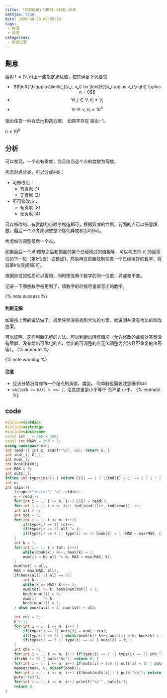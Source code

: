 ```yaml
---
title: 「杂题记录」「ZROI-1198」异或
mathjax: true
date: 2020-08-28 09:58:18
tags:
 - 构造
 - 异或
categories:
 - 杂题记录
---
```

## 题意
给树$T=(V, E)$上一些指定点赋值，使其满足下列要求
 - $$\left( \bigoplus\limits_{(u_i, v_i) \in \text{E}}u_i \oplus v_i \right) \oplus n = 0$$
 - $$\forall i,j \in \text{V}, V_i \neq V_j$$ 
 - $$\forall i \in \text{v}, V_i \leq 10^6 $$ 

输出任意一种合法地构造方案， 如果不存在 输出$-1$。

$n \leq 10^5$

<!-- more -->
## 分析

可以发现，一个点有贡献，当且仅当这个点的度数为奇数。

考虑对点分类，可以分成$4$类：
 - 可修改点：
   - 有贡献 (1)
   - 无贡献 (2)
 - 不可修改点：
   - 有贡献 (3)
   - 无贡献 (4)

可以修改的，有贡献的点顺序构造即可，根据异或的性质，前面的点可以任意填数，最后一个点考虑调整整个序列异或和为$0$即可。

考虑如何调整最后一个点。

如果最后一个点$i$调整之后和前面的某个已经填过的值相等，可以考虑将 $V_i$ 的最高位的下一位（第$k$位置）调整成$1$，然后再在前面找到任意一个已经填好的数字，将其第$k$位变成$1$即可。

根据异或的性质可以得知，同时修改两个数字的同一位置，异或和不变。

记录一下哪些数字被用到了，填数字的时候尽量填写小的数字。

{% note success %}
#### 判断无解
如果按上面的做法做了，最后任然没有找到合法的方案，就说明并没有合法的修改方案。

可以证明，这样判断无解的方法，可以判断出所有情况（允许修改的点权对答案没有贡献、没有给出可优化的点、给出的可调整的点无法调整为合法且不重复的值等等）。
{% endnote %}

{% note warning %}
#### 注意
 - 应该分情况考虑每一个结点的贡献、类型。
   简单题也需要注意细节`QAQ`
 - `while(k <= MAX) k <<= 1;` 注意这里是小于等于 而不是 小于。
{% endnote %}

## code
```cpp
#include<cstdio>
#include<cstring>
#include<iostream>
const int _ = 2e5 + 100;
const int MAXV = 2e6 + 1;
using namespace std;
int read(){ int x; scanf("%d", &x); return x; }
int ind[_], C[_];
int num[_];
int book[MAXV];
int MAX = 0;
int outs[_];
inline int type(int i) { return C[i] == 1 ? ((ind[i] & 1) == 1 ? 1 : 2) : ((ind[i] & 1) == 1 ? 3 : 4); }
int n;
int main(){
    freopen("in.txt", "r", stdin);
    n = read();
    for(int i = 1; i <= n; i++) C[i] = read();
    for(int i = 1; i < n; i++) ind[read()]++, ind[read()] ++;
    int all = n;
    int tot = 0;
    for(int i = 1; i <= n; i++){
        if(type(i) == 1) tot++;
        if(type(i) == 3) all ^= i;
        if(type(i) == 3 || type(i) == 4) book[i] = 1, MAX = max(MAX, i);
    }
    int k = 1;
    for(int i = 1; i < tot; i++){
        while(book[k]) k++; book[k] = 1;
        num[i] = k; all ^= k; MAX = max(MAX, k);
    }
    num[tot] = all;
    MAX = max(MAX, all);
    if(book[all] || all == 0){
        int k = 1;
        while(k <= MAX) k <<= 1;
        num[tot] ^= k; book[num[tot]] = 1;
        book[num[1]] = 0;
        num[1]   ^= k;
        book[num[1]] = 1;
    } else book[all] = 1, num[tot] = all;
    
    int res = 0;
    k = 1;
    for(int i = 1; i <= n; i++) {
        if(type(i) == 1) outs[i] = num[++res];
        if(type(i) == 2) { while(book[k]) k++; outs[i] = k; book[k] = 1; }
        if(type(i) == 3 || type(i) == 4) { outs[i] = i; }
    }
    int chk = n;
    for(int i = 1; i <= n; i++) if(type(i) == 1 || type(i) == 3) chk ^= outs[i];
    if(chk != 0) { puts("No"); return 0; }
    for(int i = 1; i <= n; i++) if(outs[i] > 1e6 || outs[i] < 1) { puts("No"); return 0; }
    memset(book, 0, sizeof(book));
    for(int i = 1; i <= n; i++) if(book[outs[i]]) { puts("No"); return 0; } else { book[outs[i]] = 1; }
    puts("Yes");
    for(int i = 1; i <= n; i++) printf("%d ", outs[i]);
    return 0;
}
```


